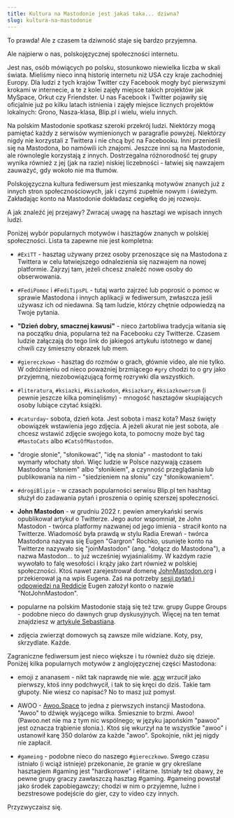```yaml
---
title: Kultura na Mastodonie jest jakaś taka... dziwna?
slug: kultura-na-mastodonie
---
```


To prawda! Ale z czasem ta dziwność staje się bardzo przyjemna.

Ale najpierw o nas, polskojęzycznej społeczności internetu.

Jest nas, osób mówiących po polsku, stosunkowo niewielka liczba w skali świata. Mieliśmy nieco inną historię internetu niż USA czy kraje zachodniej Europy. Dla ludzi z tych krajów Twitter czy Facebook mogły być pierwszymi krokami w internecie, a te z kolei zajęły miejsce takich projektów jak MySpace, Orkut czy Friendster. U nas Facebook i Twitter pojawiły się oficjalnie już po kilku latach istnienia i zajęły miejsce licznych projektów lokalnych: Grono, Nasza-klasa, Blip.pl i wielu, wielu innych.

Na polskim Mastodonie spotkasz szeroki przekrój ludzi. Niektórzy mogą pamiętać każdy z serwisów wymienionych w paragrafie powyżej. Niektórzy nigdy nie korzystali z Twittera i nie chcą być na Facebooku. Inni przenieśli się na Mastodona, bo namówili ich znajomi. Jeszcze inni są na Mastodonie, ale równolegle korzystają z innych. Dostrzegalna różnorodność tej grupy wynika również z jej (jak na razie) niskiej liczebności - łatwiej się nawzajem zauważyć, gdy wokoło nie ma tłumów.

Polskojęzyczna kultura fediwersum jest mieszanką motywów znanych już z innych stron społecznościowych, jak i czymś zupełnie nowym i świeżym. Zakładając konto na Mastodonie dokładasz cegiełkę do jej rozwoju.

A jak znaleźć jej przejawy? Zwracaj uwagę na hasztagi we wpisach innych ludzi.

Poniżej wybór popularnych motywów i hasztagów znanych w polskiej społeczności. Lista ta zapewne nie jest kompletna:

- `#ExiTT` - hasztag używany przez osoby przenoszące się na Mastodona z Twittera w celu łatwiejszego odnalezienia się nazwajem na nowej platformie. Zajrzyj tam, jeżeli chcesz znaleźć nowe osoby do obserwowania.

- `#FediPomoc` i `#FediTipsPL` - tutaj warto zajrzeć lub poprosić o pomoc w sprawie Mastodona i innych aplikacji w fediwersum, zwłaszcza jeśli używasz ich od niedawna. Są tam ludzie, którzy chętnie odpowiedzą na Twoje pytania.

- **"Dzień dobry, smacznej kawusi"** - nieco żartobliwa tradycja witania się na początku dnia, popularna też na Facebooku czy Twitterze. Czasem ludzie załączają do tego link do jakiegoś artykułu istotnego w danej chwili czy śmieszny obrazek lub mem.

- `#giereczkowo` - hasztag do rozmów o grach, głównie video, ale nie tylko. W odróżnieniu od nieco poważniej brzmiącego `#gry` chodzi to o gry jako przyjemną, niezobowiązującą formę rozrywki dla wszystkich.

- `#literatura`, `#ksiazki`, `#ksiazkodon`, `#ksiazkary`, `#ksiazkowersum` (i pewnie jeszcze kilka pominęliśmy) - mnogość hasztagów skupiających osoby lubiące czytać książki.

- `#caturday`- sobota, dzień kota. Jest sobota i masz kota? Masz święty obowiązek wstawienia jego zdjęcia. A jeżeli akurat nie jest sobota, ale chcesz wstawić zdjęcie swojego kota, to pomocny może być tag `#MastoCats` albo `#CatsOfMastodon`.

- "drogie słonie", "słonikować", "idę na słonia" - mastodont to taki wymarły włochaty słoń. Więc ludzie w Polsce nazywają czasem Mastodona "słoniem" albo "słonikiem", a czynność przeglądania lub publikowania na nim - "siedzieniem na słoniu" czy "słonikowaniem".

- `#drogiBlipie` - w czasach popularności serwisu Blip.pl ten hashtag służył do zadawania pytań i proszenia o opinię szerszej społeczności.

- **John Mastodon** - w grudniu 2022 r. pewien amerykański serwis opublikował artykuł o Twitterze. Jego autor wspomniał, że John Mastodon - twórca platformy nazwanej od jego imienia - stracił konto na Twitterze. Wiadomość była prawdą w stylu Radia Erewań - twórca Mastodona nazywa się Eugen "Gargron" Rochko, usunięte konto na Twitterze nazywało się "joinMastodon" (ang. "dołącz do Mastodona"), a nazwa Mastodon... to już wcześniej wyjaśnialiśmy. W każdym razie wywołało to falę wesołości i krąży jako żart również w polskiej społeczności. Ktoś nawet zarejestrował domenę [JohnMastodon.org](https://johnmastodon.org/) i przekierował ją na wpis Eugena. Zaś na potrzeby [sesji pytań i odpowiedzi na Reddicie](https://old.reddit.com/r/Mastodon/comments/zqfr4h/ama_with_eugen_rochko_founder_and_lead_developer/) Eugen założył konto o nazwie "NotJohnMastodon".

- popularne na polskim Mastodonie stają się też tzw. grupy Guppe Groups - podobne nieco do dawnych grup dyskusyjnych. Więcej na ten temat znajdziesz w [artykule Sebastiana](https://zb3.org/m0bi13/przekluwacz-baniek-w-fediversum-guppe-groups).

- zdjęcia zwierząt domowych są zawsze mile widziane. Koty, psy, skrzydlate. Każde.

Zagraniczne fediwersum jest nieco większe i tu również dużo się dzieje. Poniżej kilka popularnych motywów z anglojęzycznej części Mastodona:

- emoji z ananasem - nikt tak naprawdę nie wie. [acw](https://cybre.space/@acw) wrzucił jako pierwszy, ktoś inny podchwycił, i tak to się kręci do dziś. Takie tam głupoty. Nie wiesz co napisać? No to masz już pomysł.

- AWOO - [Awoo.Space](https://awoo.space) to jedna z pierwszych instancji Mastodona. "Awoo" to dźwięk wyjącego wilka. Śmiesznie to brzmi. Awoo! (Pawoo.net nie ma z tym nic wspólnego; w języku japońskim "pawoo" jest oznacza trąbienie słonia.). Ktoś się wkurzył na te wszystkie "awoo" i ustanowił karę 350 dolarów za każde "awoo". Spokojnie, nikt jej nigdy nie zapłacił.

- `#gameing` - podobne nieco do naszego `#giereczkowo`. Swego czasu istniało (i wciąż istnieje) przekonanie, że granie w gry określane hasztagiem #gaming jest "hardkorowe" i elitarne. Istniały też obawy, że pewne grupy graczy zawłaszczą hasztag #gaming. #gameing powstał jako środek zapobiegawczy; chodzi w nim o przyjemne, luźne i bezstresowe podejście do gier, czy to video czy innych.

Przyzwyczaisz się.
